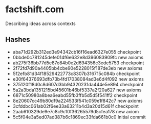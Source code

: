 # factshift.com
Describing ideas across contexts

## Hashes

- aba71d292b312ed3e94342cb16f16ead6327e055 checkpoint
- 0bbde0c781245defe014f6e632e8d396083909fc new axioms
- ab275f36bb77d5e87e84b0e2d694356c3ede5753 checkpoint
- 2f72fd7d90a4405bb4cbe90e5228015f187de3eb new axioms
- 5f2efb81d34f18529422773c8307b316715c084b checkpoint
- e30f64376693dfb73b4fd17038084ad3e6d4f092 new axioms
- 375120f18d0c8d607d3bb94320231da444e5e894 checkpoint
- 5a2a3bda1351215bd45601b46bf5337a2f20a627 new axioms
- 6871c50980a8bea6eabd55fb3ffb5d5d5f541ff2 checkpoint
- 8e20607cc49b80df9a224533f541c059e1f842c7 new axioms
- 3cfddbc061ab02f6ee33a63211b4d3a20d15d61f checkpoint
- 2aab610329de9e7c8c9c10f36265579d5cfea178 new axiom
- 5c5f04e3a5ed07ad387b6c1869ec33fda661b0c0 Initial commit
